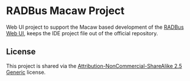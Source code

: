 # RADBus Macaw Project

Web UI project to support the Macaw based development of the [RADBus Web UI](https://github.com/RADBus/Web), keeps the IDE project file out of the official repository.

## License

This project is shared via the [Attribution-NonCommercial-ShareAlike 2.5 Generic](http://creativecommons.org/licenses/by-nc-sa/2.5/) license.

